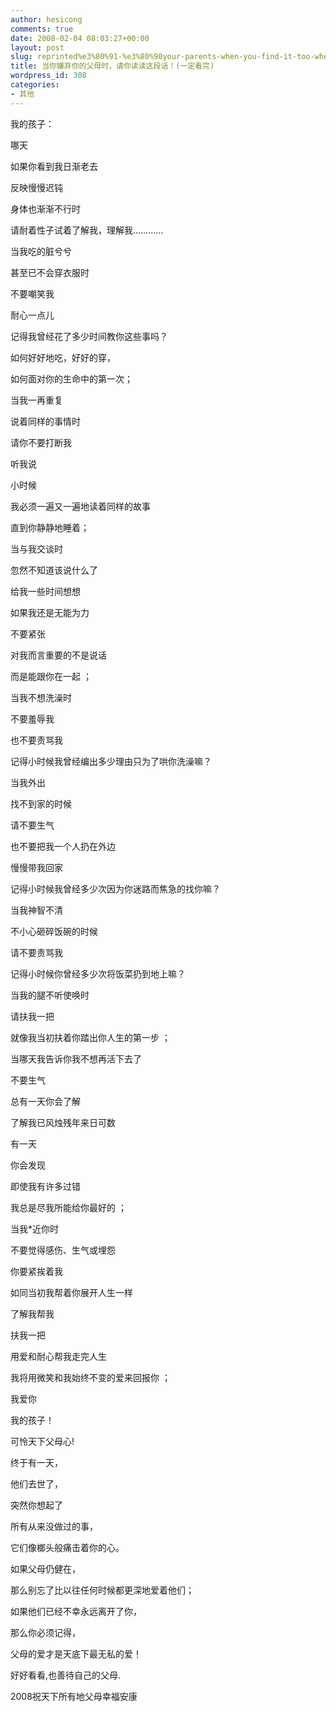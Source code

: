 ```yaml
---
author: hesicong
comments: true
date: 2008-02-04 08:03:27+00:00
layout: post
slug: reprinted%e3%80%91-%e3%80%90your-parents-when-you-find-it-too-when-you-read-these-words-must-read
title: 当你嫌弃你的父母时，请你读读这段话！(一定看完)
wordpress_id: 308
categories:
- 其他
---
```


我的孩子：

哪天

如果你看到我日渐老去

反映慢慢迟钝

身体也渐渐不行时

请耐着性子试着了解我，理解我…………

当我吃的脏兮兮

甚至已不会穿衣服时

不要嘲笑我

耐心一点儿

记得我曾经花了多少时间教你这些事吗？

如何好好地吃，好好的穿，

如何面对你的生命中的第一次；

当我一再重复

说着同样的事情时

请你不要打断我

听我说

小时候

我必须一遍又一遍地读着同样的故事

直到你静静地睡着；

当与我交谈时

忽然不知道该说什么了

给我一些时间想想

如果我还是无能为力

不要紧张

对我而言重要的不是说话

而是能跟你在一起 ；

当我不想洗澡时

不要羞辱我

也不要责骂我

记得小时候我曾经编出多少理由只为了哄你洗澡嘛？

当我外出

找不到家的时候

请不要生气

也不要把我一个人扔在外边

慢慢带我回家

记得小时候我曾经多少次因为你迷路而焦急的找你嘛？

当我神智不清

不小心砸碎饭碗的时候

请不要责骂我

记得小时候你曾经多少次将饭菜扔到地上嘛？

当我的腿不听使唤时

请扶我一把

就像我当初扶着你踏出你人生的第一步 ；

当哪天我告诉你我不想再活下去了

不要生气

总有一天你会了解

了解我已风烛残年来日可数

有一天

你会发现

即使我有许多过错

我总是尽我所能给你最好的 ；

当我*近你时

不要觉得感伤、生气或埋怨

你要紧挨着我

如同当初我帮着你展开人生一样

了解我帮我

扶我一把

用爱和耐心帮我走完人生

我将用微笑和我始终不变的爱来回报你 ；

我爱你

我的孩子！

可怜天下父母心!

终于有一天，

他们去世了，

突然你想起了

所有从来没做过的事，

它们像榔头般痛击着你的心。

如果父母仍健在，

那么别忘了比以往任何时候都更深地爱着他们；

如果他们已经不幸永远离开了你，

那么你必须记得，

父母的爱才是天底下最无私的爱！

好好看看,也善待自己的父母.

2008祝天下所有地父母幸福安康
